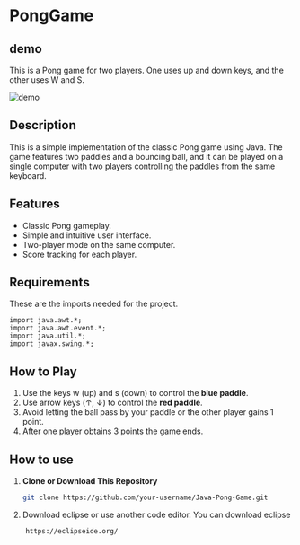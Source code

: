 # PongGame

## demo
This is a Pong game for two players. One uses up and down keys, and the other uses W and S.

![demo](https://github.com/stephanezab/PongGame/assets/75401897/e45b36f4-e25f-4cc2-8244-6f3b5e62b87f)

## Description
This is a simple implementation of the classic Pong game using Java. The game features two paddles and a bouncing ball, and it can be played on a single computer with two players controlling the paddles from the same keyboard.

## Features

- Classic Pong gameplay.
- Simple and intuitive user interface.
- Two-player mode on the same computer.
- Score tracking for each player.

## Requirements
These are the imports needed for the project.
```
import java.awt.*;
import java.awt.event.*;
import java.util.*;
import javax.swing.*;
```

## How to Play

1. Use the keys w (up) and s (down) to control the **blue paddle**.
2. Use arrow keys (↑, ↓) to control the **red paddle**.
3. Avoid letting the ball pass by your paddle or the other player gains 1 point.
4. After one player obtains 3 points the game ends.

## How to use

1. **Clone or Download This Repository**
    ```bash
    git clone https://github.com/your-username/Java-Pong-Game.git
    ```
2.  Download eclipse or use another code editor. You can download eclipse
   ```bash
       https://eclipseide.org/
   ```

